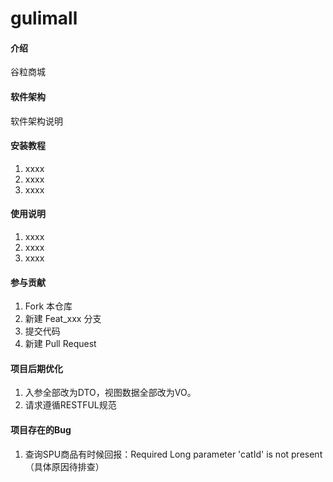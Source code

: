 # gulimall

#### 介绍
谷粒商城

#### 软件架构
软件架构说明


#### 安装教程

1.  xxxx
2.  xxxx
3.  xxxx

#### 使用说明

1.  xxxx
2.  xxxx
3.  xxxx

#### 参与贡献

1.  Fork 本仓库
2.  新建 Feat_xxx 分支
3.  提交代码
4.  新建 Pull Request

#### 项目后期优化
1. 入参全部改为DTO，视图数据全部改为VO。
2. 请求遵循RESTFUL规范

#### 项目存在的Bug
1. 查询SPU商品有时候回报：Required Long parameter 'catId' is not present（具体原因待排查）